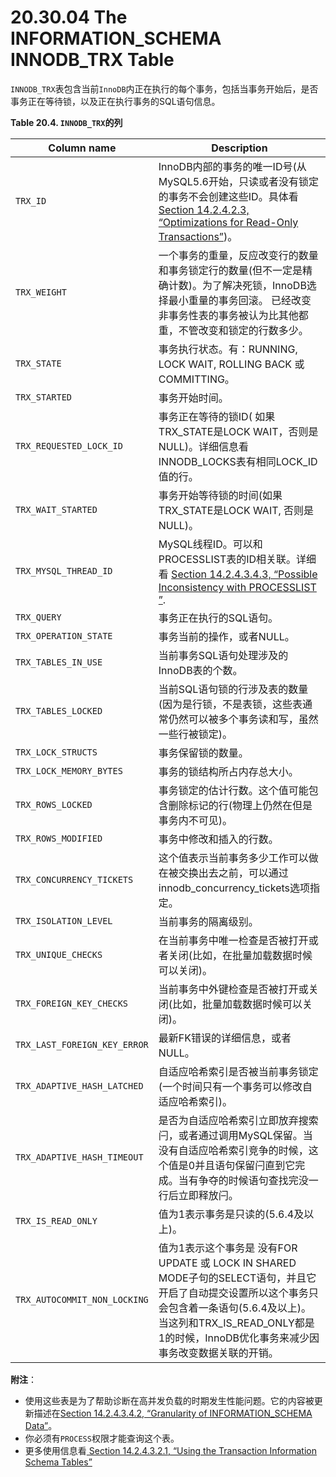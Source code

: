 # 20.30.04 The INFORMATION_SCHEMA INNODB_TRX Table

`INNODB_TRX`表包含当前`InnoDB`内正在执行的每个事务，包括当事务开始后，是否事务正在等待锁，以及正在执行事务的SQL语句信息。

**Table 20.4. `INNODB_TRX`的列**

<table>
<thead>
<tr>
	<th scope="col">Column name</th>
	<th scope="col">Description</th>
</tr>
</thead>

<tbody>
<tr>
	<td scope="row"><code class="literal">TRX_ID</code></td>
	<td>InnoDB内部的事务的唯一ID号(从MySQL5.6开始，只读或者没有锁定的事务不会创建这些ID。具体看<a class="xref" href="innodb-performance.html#innodb-performance-ro-txn" title="14.2.4.2.3. Optimizations for Read-Only Transactions">Section 14.2.4.2.3, “Optimizations for Read-Only Transactions”</a>)。
    </td>
</tr>
	
<tr>
	<td scope="row"><code class="literal">TRX_WEIGHT</code></td>
	<td>一个事务的重量，反应改变行的数量和事务锁定行的数量(但不一定是精确计数)。为了解决死锁，InnoDB选择最小重量的事务回滚。 已经改变非事务性表的事务被认为比其他都重，不管改变和锁定的行数多少。</td>
</tr>
	
<tr>
	<td scope="row"><code class="literal">TRX_STATE</code></td>
	<td>事务执行状态。有：RUNNING, LOCK WAIT, ROLLING BACK 或 COMMITTING。</td>
</tr>
	
<tr>
	<td scope="row"><code class="literal">TRX_STARTED</code></td>
	<td>事务开始时间。</td>
</tr>

<tr>
	<td scope="row"><code class="literal">TRX_REQUESTED_LOCK_ID</code></td>
	<td>事务正在等待的锁ID( 如果TRX_STATE是LOCK WAIT，否则是NULL)。详细信息看INNODB_LOCKS表有相同LOCK_ID值的行。</td>
</tr>

<tr>
	<td scope="row"><code class="literal">TRX_WAIT_STARTED</code></td>
	<td>事务开始等待锁的时间(如果TRX_STATE是LOCK WAIT, 否则是NULL)。</td>
</tr>

<tr>
	<td scope="row"><code class="literal">TRX_MYSQL_THREAD_ID</code></td>
	<td>MySQL线程ID。可以和PROCESSLIST表的ID相关联。详细看
          <a class="xref" href="innodb-information-schema.html#innodb-information-schema-note_inconsistency" title="14.2.4.3.4.3. Possible Inconsistency with PROCESSLIST">Section 14.2.4.3.4.3, “Possible Inconsistency with PROCESSLIST ”</a>.</td>
</tr>
	
<tr>
	<td scope="row"><code class="literal">TRX_QUERY</code></td>
	<td>事务正在执行的SQL语句。</td>
</tr>

<tr>
	<td scope="row"><code class="literal">TRX_OPERATION_STATE</code></td>
	<td>事务当前的操作，或者NULL。</td>
</tr>

<tr>
	<td scope="row"><code class="literal">TRX_TABLES_IN_USE</code></td>
	<td>当前事务SQL语句处理涉及的InnoDB表的个数。</td>
</tr>

<tr>
	<td scope="row"><code class="literal">TRX_TABLES_LOCKED</code></td>
	<td>当前SQL语句锁的行涉及表的数量(因为是行锁，不是表锁，这些表通常仍然可以被多个事务读和写，虽然一些行被锁定)。</td>
</tr>

<tr>
	<td scope="row"><code class="literal">TRX_LOCK_STRUCTS</code></td>
	<td>事务保留锁的数量。</td>
</tr>

<tr>
	<td scope="row"><code class="literal">TRX_LOCK_MEMORY_BYTES</code></td>
	<td>事务的锁结构所占内存总大小。</td>
</tr>

<tr>
	<td scope="row"><code class="literal">TRX_ROWS_LOCKED</code></td>
	<td>事务锁定的估计行数。这个值可能包含删除标记的行(物理上仍然在但是事务内不可见)。</td>
</tr>

<tr>
	<td scope="row"><code class="literal">TRX_ROWS_MODIFIED</code></td>
	<td>事务中修改和插入的行数。</td>
</tr>

<tr>
	<td scope="row"><code class="literal">TRX_CONCURRENCY_TICKETS</code></td>
	<td>这个值表示当前事务多少工作可以做在被交换出去之前，可以通过innodb_concurrency_tickets选项指定。</td>
</tr>

<tr>
	<td scope="row"><code class="literal">TRX_ISOLATION_LEVEL</code></td>
	<td>当前事务的隔离级别。</td>
</tr>

<tr>
	<td scope="row"><code class="literal">TRX_UNIQUE_CHECKS</code></td>
	<td>在当前事务中唯一检查是否被打开或者关闭(比如，在批量加载数据时候可以关闭)。</td>
</tr>

<tr>
	<td scope="row"><code class="literal">TRX_FOREIGN_KEY_CHECKS</code></td>
	<td>当前事务中外键检查是否被打开或关闭(比如，批量加载数据时候可以关闭)。</td>
</tr>

<tr>
	<td scope="row"><code class="literal">TRX_LAST_FOREIGN_KEY_ERROR</code></td>
	<td>最新FK错误的详细信息，或者NULL。</td>
</tr>

<tr>
	<td scope="row"><code class="literal">TRX_ADAPTIVE_HASH_LATCHED</code></td>
	<td>自适应哈希索引是否被当前事务锁定(一个时间只有一个事务可以修改自适应哈希索引)。</td>
</tr>

<tr>
	<td scope="row"><code class="literal">TRX_ADAPTIVE_HASH_TIMEOUT</code></td>
	<td>是否为自适应哈希索引立即放弃搜索闩，或者通过调用MySQL保留。当没有自适应哈希索引竞争的时候，这个值是0并且语句保留闩直到它完成。当有争夺的时候语句查找完没一行后立即释放闩。</td>
</tr>

<tr>
	<td scope="row"><code class="literal">TRX_IS_READ_ONLY</code></td>
	<td>值为1表示事务是只读的(5.6.4及以上)。</td>
</tr>

<tr>
	<td scope="row"><code class="literal">TRX_AUTOCOMMIT_NON_LOCKING</code></td>
	<td>值为1表示这个事务是 没有FOR UPDATE 或 LOCK IN SHARED MODE子句的SELECT语句，并且它开启了自动提交设置所以这个事务只会包含着一条语句(5.6.4及以上)。当这列和TRX_IS_READ_ONLY都是1的时候，InnoDB优化事务来减少因事务改变数据关联的开销。
</td>
</tr>
</tbody>
</table>

**附注**：

- 使用这些表是为了帮助诊断在高并发负载的时期发生性能问题。它的内容被更新描述在[Section 14.2.4.3.4.2, “Granularity of INFORMATION_SCHEMA Data”]()。
- 你必须有`PROCESS`权限才能查询这个表。
- 更多使用信息看[ Section 14.2.4.3.2.1, “Using the Transaction Information Schema Tables”]()